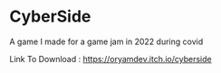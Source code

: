 # CyberSide
A game I made for a game jam in 2022 during covid


Link To Download : https://oryamdev.itch.io/cyberside
